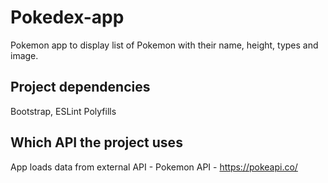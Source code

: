 # Pokedex-app
Pokemon app to display list of Pokemon with their name, height, types and image.

## Project dependencies
Bootstrap, ESLint Polyfills

## Which API the project uses
App loads data from external API - Pokemon API - https://pokeapi.co/
